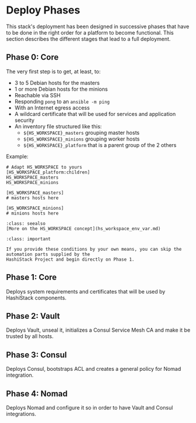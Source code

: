 # Deploy Phases

This stack's deployment has been designed in successive phases that have to be done in the right order for a platform
to become functional. This section describes the different stages that lead to a full deployment.

## Phase 0: Core

The very first step is to get, at least, to:

* 3 to 5 Debian hosts for the masters
* 1 or more Debian hosts for the minions
* Reachable via SSH
* Responding `pong` to an `ansible -m ping`
* With an Internet egress access
* A wildcard certificate that will be used for services and application security
* An inventory file structured like this:
    * `${HS_WORKSPACE}_masters` grouping master hosts
    * `${HS_WORKSPACE}_minions` grouping worker hosts
    * `${HS_WORKSPACE}_platform` that is a parent group of the 2 others

Example:
```
# Adapt HS_WORKSPACE to yours
[HS_WORKSPACE_platform:children]
HS_WORKSPACE_masters
HS_WORKSPACE_minions

[HS_WORKSPACE_masters]
# masters hosts here

[HS_WORKSPACE_minions]
# minions hosts here
```

```{admonition} See also
:class: seealso
[More on the HS_WORKSPACE concept](hs_workspace_env_var.md)
```


```{admonition} Important
:class: important

If you provide these conditions by your own means, you can skip the automation parts supplied by the 
HashiStack Project and begin directly on Phase 1.
```

## Phase 1: Core

Deploys system requirements and certificates that will be used by HashiStack components.

## Phase 2: Vault

Deploys Vault, unseal it, initializes a Consul Service Mesh CA and make it be trusted by all hosts.

## Phase 3: Consul

Deploys Consul, bootstraps ACL and creates a general policy for Nomad integration.

## Phase 4: Nomad

Deploys Nomad and configure it so in order to have Vault and Consul integrations.
